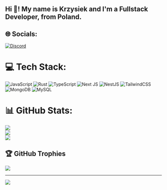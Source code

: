 <h2 align="left">Hi 👋! My name is Krzysiek and I'm a Fullstack Developer, from Poland.</h2>


## 🌐 Socials:
[![Discord](https://img.shields.io/badge/Discord-%237289DA.svg?logo=discord&logoColor=white)](https://discord.gg/PjDUWPVbDK) 

# 💻 Tech Stack:
![JavaScript](https://img.shields.io/badge/javascript-%23323330.svg?style=for-the-badge&logo=javascript&logoColor=%23F7DF1E) ![Rust](https://img.shields.io/badge/rust-%23000000.svg?style=for-the-badge&logo=rust&logoColor=white) ![TypeScript](https://img.shields.io/badge/typescript-%23007ACC.svg?style=for-the-badge&logo=typescript&logoColor=white) ![Next JS](https://img.shields.io/badge/Next-black?style=for-the-badge&logo=next.js&logoColor=white) ![NestJS](https://img.shields.io/badge/nestjs-%23E0234E.svg?style=for-the-badge&logo=nestjs&logoColor=white) ![TailwindCSS](https://img.shields.io/badge/tailwindcss-%2338B2AC.svg?style=for-the-badge&logo=tailwind-css&logoColor=white) ![MongoDB](https://img.shields.io/badge/MongoDB-%234ea94b.svg?style=for-the-badge&logo=mongodb&logoColor=white) ![MySQL](https://img.shields.io/badge/mysql-%2300f.svg?style=for-the-badge&logo=mysql&logoColor=white)
# 📊 GitHub Stats:
![](https://github-readme-stats.vercel.app/api?username=malezjaa&theme=merko&hide_border=false&include_all_commits=true&count_private=true)<br/>
![](https://github-readme-streak-stats.herokuapp.com/?user=malezjaa&theme=merko&hide_border=false)<br/>
![](https://github-readme-stats.vercel.app/api/top-langs/?username=malezjaa&theme=merko&hide_border=false&include_all_commits=true&count_private=true&layout=compact)

## 🏆 GitHub Trophies
![](https://github-profile-trophy.vercel.app/?username=malezjaa&theme=gruvbox&no-frame=false&no-bg=true&margin-w=4)

---
[![](https://visitcount.itsvg.in/api?id=malezjaa&icon=0&color=0)](https://visitcount.itsvg.in)

<!-- Proudly created with GPRM ( https://gprm.itsvg.in ) -->
